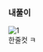 ### 내풀이     
![1](https://user-images.githubusercontent.com/70446214/157584171-df200100-2294-465c-9879-6f94b5f03bd2.png)     
한줄컷 ㅋ   
